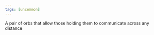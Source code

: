 ```yaml
---
tags: [uncommon]
---
```


A pair of orbs that allow those holding them to communicate across any distance
